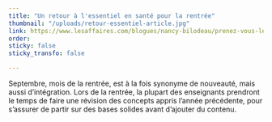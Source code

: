 ```yaml
---
title: "Un retour à l'essentiel en santé pour la rentrée"
thumbnail: "/uploads/retour-essentiel-article.jpg"
link: https://www.lesaffaires.com/blogues/nancy-bilodeau/prenez-vous-le-temps-d-integrer/643619
order: 
sticky: false
sticky_transfo: false

---
```

Septembre, mois de la rentrée, est à la fois synonyme de nouveauté, mais aussi d’intégration. Lors de la rentrée, la plupart des enseignants prendront le temps de faire une révision des concepts appris l’année précédente, pour s’assurer de partir sur des bases solides avant d’ajouter du contenu.